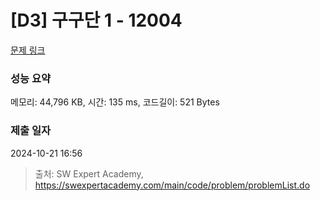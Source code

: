 # [D3] 구구단 1 - 12004 

[문제 링크](https://swexpertacademy.com/main/code/problem/problemDetail.do?contestProbId=AXkcWgFa8sADFAS8) 

### 성능 요약

메모리: 44,796 KB, 시간: 135 ms, 코드길이: 521 Bytes

### 제출 일자

2024-10-21 16:56



> 출처: SW Expert Academy, https://swexpertacademy.com/main/code/problem/problemList.do